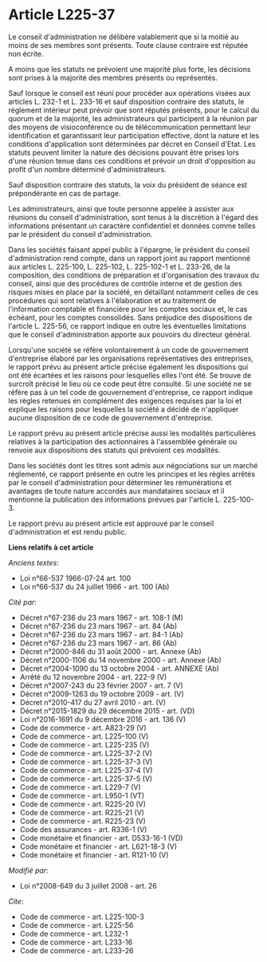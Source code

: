 # Article L225-37

Le conseil d'administration ne délibère valablement que si la moitié au moins de ses membres sont présents. Toute clause
contraire est réputée non écrite.

A moins que les statuts ne prévoient une majorité plus forte, les décisions sont prises à la majorité des membres présents ou
représentés. 

Sauf lorsque le conseil est réuni pour procéder aux opérations visées aux articles L. 232-1 et L. 233-16 et sauf disposition
contraire des statuts, le règlement intérieur peut prévoir que sont réputés présents, pour le calcul du quorum et de la
majorité, les administrateurs qui participent à la réunion par des moyens de visioconférence ou de télécommunication
permettant leur identification et garantissant leur participation effective, dont la nature et les conditions d'application
sont déterminées par décret en Conseil d'Etat. Les statuts peuvent limiter la nature des décisions pouvant être prises lors
d'une réunion tenue dans ces conditions et prévoir un droit d'opposition au profit d'un nombre déterminé d'administrateurs. 

Sauf disposition contraire des statuts, la voix du président de séance est prépondérante en cas de partage. 

Les administrateurs, ainsi que toute personne appelée à assister aux réunions du conseil d'administration, sont tenus à la
discrétion à l'égard des informations présentant un caractère confidentiel et données comme telles par le président du
conseil d'administration. 

Dans les sociétés faisant appel public à l'épargne, le président du conseil d'administration rend compte, dans un rapport
joint au rapport mentionné aux articles L. 225-100, L. 225-102, L. 225-102-1 et L. 233-26, de la composition, des conditions
de préparation et d'organisation des travaux du conseil, ainsi que des procédures de contrôle interne et de gestion des
risques mises en place par la société, en détaillant notamment celles de ces procédures qui sont relatives à l'élaboration et
au traitement de l'information comptable et financière pour les comptes sociaux et, le cas échéant, pour les comptes
consolidés. Sans préjudice des dispositions de l'article L. 225-56, ce rapport indique en outre les éventuelles limitations
que le conseil d'administration apporte aux pouvoirs du directeur général. 

Lorsqu'une société se réfère volontairement à un code de gouvernement d'entreprise élaboré par les organisations
représentatives des entreprises, le rapport prévu au présent article précise également les dispositions qui ont été écartées
et les raisons pour lesquelles elles l'ont été. Se trouve de surcroît précisé le lieu où ce code peut être consulté. Si une
société ne se réfère pas à un tel code de gouvernement d'entreprise, ce rapport indique les règles retenues en complément des
exigences requises par la loi et explique les raisons pour lesquelles la société a décidé de n'appliquer aucune disposition
de ce code de gouvernement d'entreprise. 

Le rapport prévu au présent article précise aussi les modalités particulières relatives à la participation des actionnaires à
l'assemblée générale ou renvoie aux dispositions des statuts qui prévoient ces modalités. 

Dans les sociétés dont les titres sont admis aux négociations sur un marché réglementé, ce rapport présente en outre les
principes et les règles arrêtés par le conseil d'administration pour déterminer les rémunérations et avantages de toute
nature accordés aux mandataires sociaux et il mentionne la publication des informations prévues par l'article L. 225-100-3.

Le rapport prévu au présent article est approuvé par le conseil d'administration et est rendu public.

**Liens relatifs à cet article**

_Anciens textes_:

  - Loi n°66-537 1966-07-24 art. 100
  - Loi n°66-537 du 24 juillet 1966 - art. 100 (Ab)

_Cité par_:

  - Décret n°67-236 du 23 mars 1967 - art. 108-1 (M)
  - Décret n°67-236 du 23 mars 1967 - art. 84 (Ab)
  - Décret n°67-236 du 23 mars 1967 - art. 84-1 (Ab)
  - Décret n°67-236 du 23 mars 1967 - art. 86 (Ab)
  - Décret n°2000-846 du 31 août 2000 - art. Annexe (Ab)
  - Décret n°2000-1106 du 14 novembre 2000 - art. Annexe (Ab)
  - Décret n°2004-1090 du 13 octobre 2004 - art. ANNEXE (Ab)
  - Arrêté du 12 novembre 2004 - art. 222-9 (V)
  - Décret n°2007-243 du 23 février 2007 - art. 7 (V)
  - Décret n°2009-1263 du 19 octobre 2009 - art. (V)
  - Décret n°2010-417 du 27 avril 2010 - art. (V)
  - Décret n°2015-1829 du 29 décembre 2015 - art. (VD)
  - Loi n°2016-1691 du 9 décembre 2016 - art. 136 (V)
  - Code de commerce - art. A823-29 (V)
  - Code de commerce - art. L225-100 (V)
  - Code de commerce - art. L225-235 (V)
  - Code de commerce - art. L225-37-2 (V)
  - Code de commerce - art. L225-37-3 (V)
  - Code de commerce - art. L225-37-4 (V)
  - Code de commerce - art. L225-37-5 (V)
  - Code de commerce - art. L229-7 (V)
  - Code de commerce - art. L950-1 (VT)
  - Code de commerce - art. R225-20 (V)
  - Code de commerce - art. R225-21 (V)
  - Code de commerce - art. R225-23 (V)
  - Code des assurances - art. R336-1 (V)
  - Code monétaire et financier - art. D533-16-1 (VD)
  - Code monétaire et financier - art. L621-18-3 (V)
  - Code monétaire et financier - art. R121-10 (V)

_Modifié par_:

  - Loi n°2008-649 du 3 juillet 2008 - art. 26

_Cite_:

  - Code de commerce - art. L225-100-3
  - Code de commerce - art. L225-56
  - Code de commerce - art. L232-1
  - Code de commerce - art. L233-16
  - Code de commerce - art. L233-26
